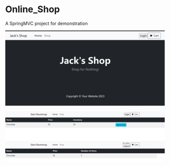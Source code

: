 # Online_Shop
A SpringMVC project for demonstration

![Homepage](https://github.com/xyu-liu/Online_Shop/blob/master/homepage.png)

![Shop](https://github.com/xyu-liu/Online_Shop/blob/master/products_list.png)
![Cart](https://github.com/xyu-liu/Online_Shop/blob/master/cart_list.png)

